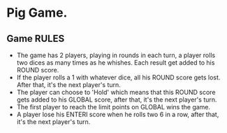# Pig Game.

## Game RULES

- The game has 2 players, playing in rounds in each turn, a player rolls two dices as many times as he whishes. Each result get added to his ROUND score.
- If the player rolls a 1 with whatever dice, all his ROUND score gets lost. After that, it's the next player's turn.
- The player can choose to 'Hold' which means that this ROUND score gets added to his GLOBAL score, after that, it's the next player's turn.
- The first player to reach the limit points on GLOBAL wins the game.
- A player lose his ENTERI score when he rolls two 6 in a row, after that, it's the next player's turn.
